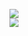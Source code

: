 [![](https://img.shields.io/badge/Made%20With-Github%20Spray-lightgrey.svg?style=for-the-badge&logo=github)](https://github.com/Annihil/github-spray#24308)  
[![](https://i.imgur.com/2DrTn0Z.gif)](https://github.com/Annihil/github-spray)